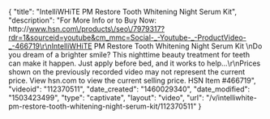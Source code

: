{
    "title": "IntelliWHiTE PM Restore Tooth Whitening Night Serum Kit",
    "description": "For More Info or to Buy Now: http:\/\/www.hsn.com\/products\/seo\/7979317?rdr=1&sourceid=youtube&cm_mmc=Social-_-Youtube-_-ProductVideo-_-466719\r\nIntelliWHiTE PM Restore Tooth Whitening Night Serum Kit \nDo you dream of a brighter smile? This nighttime beauty treatment for teeth can make it happen. Just apply before bed, and it works to help...\r\nPrices shown on the previously recorded video may not represent the current price.  View hsn.com to view the current selling price. HSN Item #466719",
    "videoid": "112370511",
    "date_created": "1460029340",
    "date_modified": "1503423499",
    "type": "captivate",
    "layout": "video",
    "url": "\/v\/intelliwhite-pm-restore-tooth-whitening-night-serum-kit\/112370511"
}